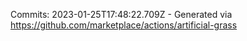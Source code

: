 Commits: 2023-01-25T17:48:22.709Z - Generated via https://github.com/marketplace/actions/artificial-grass
<br>
